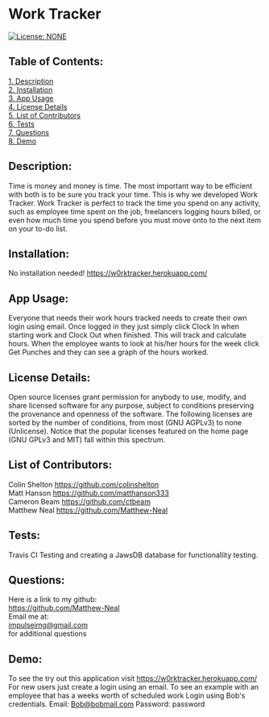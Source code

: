 # Work Tracker  
[![License: NONE](https://img.shields.io/badge/License-none-red.svg)](https://choosealicense.com/licenses/)  
 ## Table of Contents:  
[1. Description](#Description)  
[2. Installation](#Installation)  
[3. App Usage](#App-Usage)  
[4. License Details](#License-Details)  
[5. List of Contributors](#List-of-Contributors)  
[6. Tests](#Tests)  
[7. Questions](#Questions) <BR> 
[8. Demo](#Demo)
## Description:
Time is money and money is time. The most important way to be efficient with both is to be sure you track your time. This is why we developed Work Tracker. Work Tracker is perfect to track the time you spend on any activity, such as employee time spent on the job, freelancers logging hours billed, or even how much time you spend before you must move onto to the next item on your to-do list. 
## Installation:
No installation needed! https://w0rktracker.herokuapp.com/ 
## App Usage:
Everyone that needs their work hours tracked needs to create their own login using email. Once logged in they just simply click Clock In when starting work and Clock Out when finished. This will track and calculate hours. When the employee wants to look at his/her hours for the week click Get Punches and they can see a graph of the hours worked. 
## License Details:  
 Open source licenses grant permission for anybody to use, modify, and share licensed software for any purpose, subject to conditions preserving the provenance and openness of the software. The following licenses are sorted by the number of conditions, from most (GNU AGPLv3) to none (Unlicense). Notice that the popular licenses featured on the home page (GNU GPLv3 and MIT) fall within this spectrum.   
## List of Contributors:
Colin Shelton https://github.com/colinshelton <BR>
Matt Hanson https://github.com/matthanson333 <BR>
Cameron Beam https://github.com/ctbeam <BR>
Matthew Neal https://github.com/Matthew-Neal <BR>
## Tests:
Travis CI Testing and creating a JawsDB database for functionallity testing. 
## Questions:
 Here is a link to my github:  
https://github.com/Matthew-Neal  
 Email me at:  
impulseimg@gmail.com  
for additional questions
## Demo:
To see the try out this application visit https://w0rktracker.herokuapp.com/ 
For new users just create a login using an email. 
To see an example with an employee that has a weeks worth of scheduled work
Login using Bob's credentials. Email: Bob@bobmail.com  Password: password

